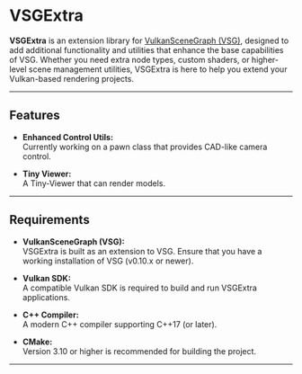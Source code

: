 # VSGExtra

**VSGExtra** is an extension library for [VulkanSceneGraph (VSG)](https://github.com/vsg-dev/VulkanSceneGraph), designed to add additional functionality and utilities that enhance the base capabilities of VSG. Whether you need extra node types, custom shaders, or higher-level scene management utilities, VSGExtra is here to help you extend your Vulkan-based rendering projects.

---

## Features

- **Enhanced Control Utils:**  
  Currently working on a pawn class that provides CAD-like camera control.

- **Tiny Viewer:**  
  A Tiny-Viewer that can render models.

---

## Requirements

- **VulkanSceneGraph (VSG):**  
  VSGExtra is built as an extension to VSG. Ensure that you have a working installation of VSG (v0.10.x or newer).

- **Vulkan SDK:**  
  A compatible Vulkan SDK is required to build and run VSGExtra applications.

- **C++ Compiler:**  
  A modern C++ compiler supporting C++17 (or later).

- **CMake:**  
  Version 3.10 or higher is recommended for building the project.

---
